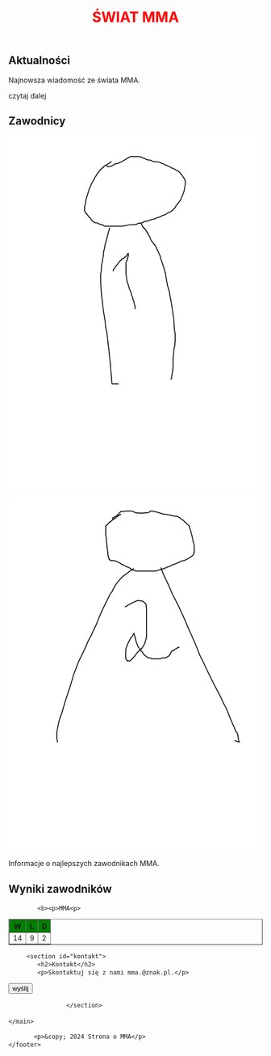 <html lang="pl">
<head>
    <meta charset="UTF-8">
    <style> 
h1{
 color: red;
  }
    </style>
    <meta name="viewport" content="width=device-width, initial-scale=1.0">
    <title>Strona o MMA</title>
    <link rel="stylesheet" href="strona.css">
</head>
<body>
    <header>
        <h1>ŚWIAT MMA</h1>
    </header>
    <main>
        <section1 id="aktualnosci">
            <h2>Aktualności</h2>
            <p>Najnowsza wiadomość ze świata MMA.</p>
            czytaj dalej 
        </section1>
        <section id="zawodnicy">
            <h2>Zawodnicy</h2>
<a href="t.html">
            <img src="ZAWODNIK 1.jpg"/>
            <img src="Bez tytułu.png"/>
</a>
            <p>Informacje o najlepszych zawodnikach MMA.</p>
        </section>
        <section id="wyniki">
            <h2>Wyniki zawodników</h2>
          
            <b><p>MMA<p>
<table border=1 align ='center'>
     <tr bgcolor="green">
         <th>W</th>
         <th>L</th>
         <th>D</th>
     </tr>
      <td>
         14
     </td>
      <td>
      9
     </td>
     <td>
      2
     </td>

</table>
        


         <section id="kontakt">
            <h2>Kontakt</h2>
            <p>Skontaktuj się z nami mma.@znak.pl.</p>
<a href="https://accounts.google.com/AccountChooser/signinchooser?service=mail&continue=https%3A%2F%2Fmail.google.com%2Fmail%2F&flowName=GlifWebSignIn&flowEntry=AccountChooser&ec=asw-gmail-globalnav-signin&ddm=0" target="_blank">
 <button type="submit" name="przycisk1">wyślij</button>
</a>

                    </section>

    </main>
 <footer>

           <p>&copy; 2024 Strona o MMA</p>
    </footer>
</body>
</html>

